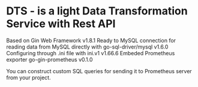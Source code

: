 # DTS - is a light Data Transformation Service with Rest API 
Based on Gin Web Framework v1.8.1
Ready to MySQL connection for reading data from MySQL directly with go-sql-driver/mysql v1.6.0
Configuring through .ini file with ini.v1 v1.66.6
Embeded Prometheus exporter go-gin-prometheus v0.1.0

You can construct custom SQL queries for sending it to Prometheus server from your project.
